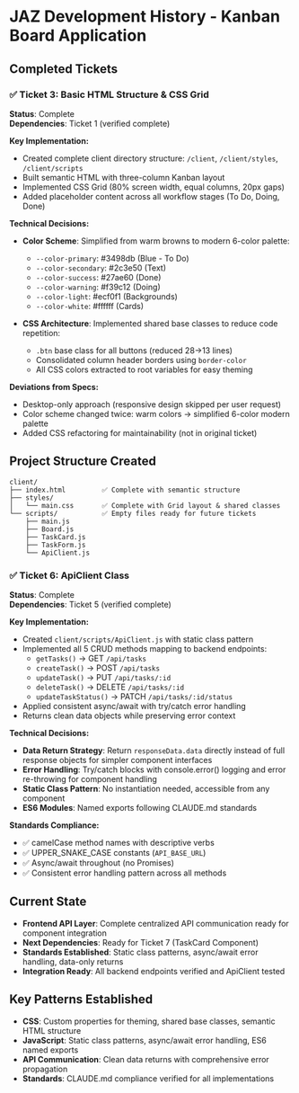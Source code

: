 # JAZ Development History - Kanban Board Application

## Completed Tickets

### ✅ Ticket 3: Basic HTML Structure & CSS Grid
**Status**: Complete  
**Dependencies**: Ticket 1 (verified complete)

**Key Implementation:**
- Created complete client directory structure: `/client`, `/client/styles`, `/client/scripts`
- Built semantic HTML with three-column Kanban layout
- Implemented CSS Grid (80% screen width, equal columns, 20px gaps)
- Added placeholder content across all workflow stages (To Do, Doing, Done)

**Technical Decisions:**
- **Color Scheme**: Simplified from warm browns to modern 6-color palette:
  - `--color-primary`: #3498db (Blue - To Do)
  - `--color-secondary`: #2c3e50 (Text)  
  - `--color-success`: #27ae60 (Done)
  - `--color-warning`: #f39c12 (Doing)
  - `--color-light`: #ecf0f1 (Backgrounds)
  - `--color-white`: #ffffff (Cards)

- **CSS Architecture**: Implemented shared base classes to reduce code repetition:
  - `.btn` base class for all buttons (reduced 28→13 lines)
  - Consolidated column header borders using `border-color`
  - All CSS colors extracted to root variables for easy theming

**Deviations from Specs:**
- Desktop-only approach (responsive design skipped per user request)
- Color scheme changed twice: warm colors → simplified 6-color modern palette
- Added CSS refactoring for maintainability (not in original ticket)

## Project Structure Created
```
client/
├── index.html         ✅ Complete with semantic structure
├── styles/
│   └── main.css       ✅ Complete with Grid layout & shared classes
└── scripts/           ✅ Empty files ready for future tickets
    ├── main.js
    ├── Board.js
    ├── TaskCard.js
    ├── TaskForm.js
    └── ApiClient.js
```

### ✅ Ticket 6: ApiClient Class  
**Status**: Complete  
**Dependencies**: Ticket 5 (verified complete)

**Key Implementation:**
- Created `client/scripts/ApiClient.js` with static class pattern
- Implemented all 5 CRUD methods mapping to backend endpoints:
  - `getTasks()` → GET `/api/tasks`
  - `createTask()` → POST `/api/tasks` 
  - `updateTask()` → PUT `/api/tasks/:id`
  - `deleteTask()` → DELETE `/api/tasks/:id`
  - `updateTaskStatus()` → PATCH `/api/tasks/:id/status`
- Applied consistent async/await with try/catch error handling
- Returns clean data objects while preserving error context

**Technical Decisions:**
- **Data Return Strategy**: Return `responseData.data` directly instead of full response objects for simpler component interfaces
- **Error Handling**: Try/catch blocks with console.error() logging and error re-throwing for component handling
- **Static Class Pattern**: No instantiation needed, accessible from any component
- **ES6 Modules**: Named exports following CLAUDE.md standards

**Standards Compliance:**
- ✅ camelCase method names with descriptive verbs
- ✅ UPPER_SNAKE_CASE constants (`API_BASE_URL`)  
- ✅ Async/await throughout (no Promises)
- ✅ Consistent error handling pattern across all methods

## Current State
- **Frontend API Layer**: Complete centralized API communication ready for component integration
- **Next Dependencies**: Ready for Ticket 7 (TaskCard Component)
- **Standards Established**: Static class patterns, async/await error handling, data-only returns
- **Integration Ready**: All backend endpoints verified and ApiClient tested

## Key Patterns Established
- **CSS**: Custom properties for theming, shared base classes, semantic HTML structure
- **JavaScript**: Static class patterns, async/await error handling, ES6 named exports
- **API Communication**: Clean data returns with comprehensive error propagation
- **Standards**: CLAUDE.md compliance verified for all implementations